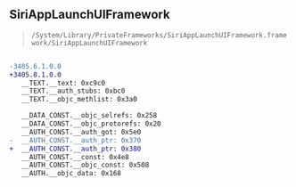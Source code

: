 ## SiriAppLaunchUIFramework

> `/System/Library/PrivateFrameworks/SiriAppLaunchUIFramework.framework/SiriAppLaunchUIFramework`

```diff

-3405.6.1.0.0
+3405.8.1.0.0
   __TEXT.__text: 0xc9c0
   __TEXT.__auth_stubs: 0xbc0
   __TEXT.__objc_methlist: 0x3a0

   __DATA_CONST.__objc_selrefs: 0x258
   __DATA_CONST.__objc_protorefs: 0x20
   __AUTH_CONST.__auth_got: 0x5e0
-  __AUTH_CONST.__auth_ptr: 0x370
+  __AUTH_CONST.__auth_ptr: 0x380
   __AUTH_CONST.__const: 0x4e8
   __AUTH_CONST.__objc_const: 0x508
   __AUTH.__objc_data: 0x168

```

